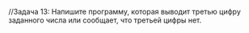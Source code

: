 //Задача 13: Напишите программу, которая выводит третью цифру заданного числа или сообщает, что третьей цифры нет.